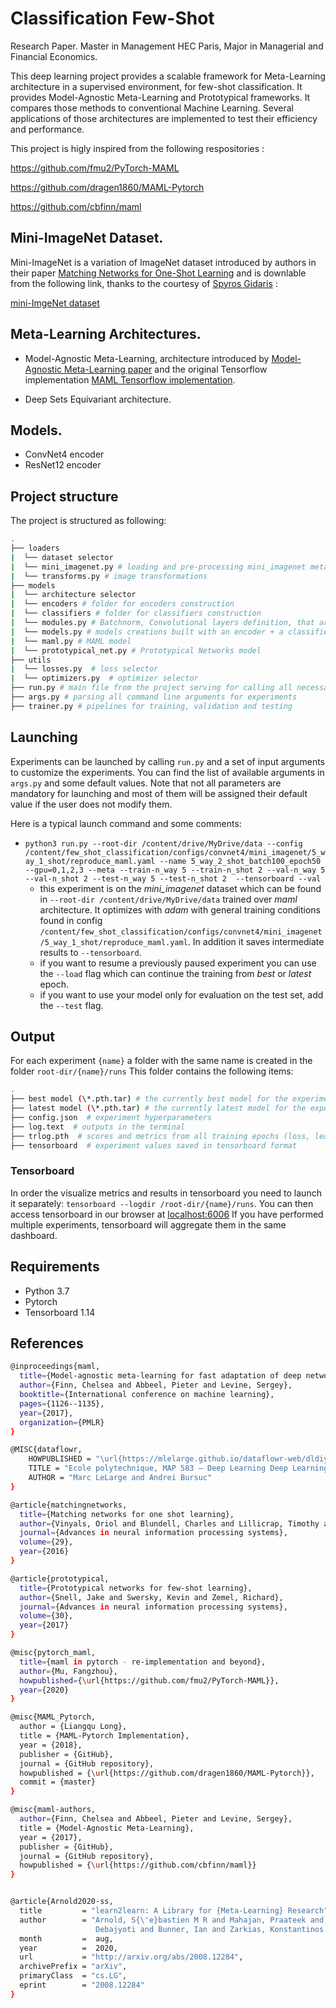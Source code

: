 # Classification Few-Shot

Research Paper. Master in Management HEC Paris, Major in Managerial and Financial Economics.

This deep learning project provides a scalable framework for Meta-Learning architecture in a supervised environment, for few-shot classification. It provides Model-Agnostic Meta-Learning and Prototypical frameworks. It compares those methods to conventional Machine Learning. Several applications of those architectures are implemented to test their efficiency and performance.

This project is higly inspired from the following respositories :

https://github.com/fmu2/PyTorch-MAML

https://github.com/dragen1860/MAML-Pytorch

https://github.com/cbfinn/maml

## Mini-ImageNet Dataset.

Mini-ImageNet is a variation of ImageNet dataset introduced by authors in their paper [Matching Networks for One-Shot Learning](https://arxiv.org/pdf/1606.04080.pdf) and is downlable from the following link, thanks to the courtesy of [Spyros Gidaris](https://github.com/gidariss/FewShotWithoutForgetting) :

[mini-ImgeNet dataset](https://drive.google.com/file/d/1fJAK5WZTjerW7EWHHQAR9pRJVNg1T1Y7/view)

## Meta-Learning Architectures.

- Model-Agnostic Meta-Learning, architecture introduced by [Model-Agnostic Meta-Learning paper](https://arxiv.org/abs/1703.0340) and the original Tensorflow implementation [MAML Tensorflow implementation](https://github.com/cbfinn/maml).

- Deep Sets Equivariant architecture.

## Models.

- ConvNet4 encoder
- ResNet12 encoder

## Project structure

The project is structured as following:

```bash
.
├── loaders
|  └── dataset selector
|  └── mini_imagenet.py # loading and pre-processing mini_imagenet meta data
|  └── transforms.py # image transformations
├── models
|  └── architecture selector
|  └── encoders # folder for encoders construction
|  └── classifiers # folder for classifiers construction
|  └── modules.py # Batchnorm, Convolutional layers definition, that are scalable for meta-training, validation and testing
|  └── models.py # models creations built with an encoder + a classifier
|  └── maml.py # MAML model
|  └── prototypical_net.py # Prototypical Networks model
├── utils
|  └── losses.py  # loss selector
|  └── optimizers.py  # optimizer selector
├── run.py # main file from the project serving for calling all necessary functions for (meta-)training and (meta-)testing
├── args.py # parsing all command line arguments for experiments
├── trainer.py # pipelines for training, validation and testing
```

## Launching
Experiments can be launched by calling `run.py` and a set of input arguments to customize the experiments. You can find the list of available arguments in `args.py` and some default values. Note that not all parameters are mandatory for launching and most of them will be assigned their default value if the user does not modify them.

Here is a typical launch command and some comments:

- `python3 run.py --root-dir /content/drive/MyDrive/data --config /content/few_shot_classification/configs/convnet4/mini_imagenet/5_way_1_shot/reproduce_maml.yaml --name 5_way_2_shot_batch100_epoch50 --gpu=0,1,2,3 --meta --train-n_way 5 --train-n_shot 2 --val-n_way 5 --val-n_shot 2 --test-n_way 5 --test-n_shot 2  --tensorboard --val`
  + this experiment is on the _mini_imagenet_ dataset which can be found in `--root-dir /content/drive/MyDrive/data` trained over _maml_ architecture. It optimizes with _adam_ with general training conditions found in config `/content/few_shot_classification/configs/convnet4/mini_imagenet/5_way_1_shot/reproduce_maml.yaml`. In addition it saves intermediate results to `--tensorboard`.
  + if you want to resume a previously paused experiment you can use the `--load` flag which can continue the training from _best_ or _latest_ epoch.
  + if you want to use your model only for evaluation on the test set, add the `--test` flag.
 
## Output
For each experiment `{name}` a folder with the same name is created in the folder `root-dir/{name}/runs`
 This folder contains the following items:

```bash
.
├── best model (\*.pth.tar) # the currently best model for the experiment is saved
├── latest model (\*.pth.tar) # the currently latest model for the experiment is saved
├── config.json  # experiment hyperparameters
├── log.text  # outputs in the terminal
├── trlog.pth  # scores and metrics from all training epochs (loss, learning rate, accuracy,etc.)
├── tensorboard  # experiment values saved in tensorboard format
 ```

### Tensorboard
In order the visualize metrics and results in tensorboard you need to launch it separately: `tensorboard --logdir /root-dir/{name}/runs`. You can then access tensorboard in our browser at [localhost:6006](localhost:6006)
If you have performed multiple experiments, tensorboard will aggregate them in the same dashboard.
  
  
 ## Requirements
 - Python 3.7
 - Pytorch
 - Tensorboard 1.14

## References

```bash
@inproceedings{maml,
  title={Model-agnostic meta-learning for fast adaptation of deep networks},
  author={Finn, Chelsea and Abbeel, Pieter and Levine, Sergey},
  booktitle={International conference on machine learning},
  pages={1126--1135},
  year={2017},
  organization={PMLR}
}

@MISC{dataflowr,
    HOWPUBLISHED = "\url{https://mlelarge.github.io/dataflowr-web/dldiy.html}",
    TITLE = "Ecole polytechnique, MAP 583 — Deep Learning Deep Learning : Do-It-Yourself ! — dataflowr",
    AUTHOR = "Marc LeLarge and Andrei Bursuc"
}

@article{matchingnetworks,
  title={Matching networks for one shot learning},
  author={Vinyals, Oriol and Blundell, Charles and Lillicrap, Timothy and Wierstra, Daan and others},
  journal={Advances in neural information processing systems},
  volume={29},
  year={2016}
}

@article{prototypical,
  title={Prototypical networks for few-shot learning},
  author={Snell, Jake and Swersky, Kevin and Zemel, Richard},
  journal={Advances in neural information processing systems},
  volume={30},
  year={2017}
}

@misc{pytorch_maml,
  title={maml in pytorch - re-implementation and beyond},
  author={Mu, Fangzhou},
  howpublished={\url{https://github.com/fmu2/PyTorch-MAML}},
  year={2020}
}

@misc{MAML_Pytorch,
  author = {Liangqu Long},
  title = {MAML-Pytorch Implementation},
  year = {2018},
  publisher = {GitHub},
  journal = {GitHub repository},
  howpublished = {\url{https://github.com/dragen1860/MAML-Pytorch}},
  commit = {master}
}

@misc{maml-authors,
  author={Finn, Chelsea and Abbeel, Pieter and Levine, Sergey},
  title = {Model-Agnostic Meta-Learning},
  year = {2017},
  publisher = {GitHub},
  journal = {GitHub repository},
  howpublished = {\url{https://github.com/cbfinn/maml}}
}


@article{Arnold2020-ss,
  title         = "learn2learn: A Library for {Meta-Learning} Research",
  author        = "Arnold, S{\'e}bastien M R and Mahajan, Praateek and Datta,
                   Debajyoti and Bunner, Ian and Zarkias, Konstantinos Saitas",
  month         =  aug,
  year          =  2020,
  url           = "http://arxiv.org/abs/2008.12284",
  archivePrefix = "arXiv",
  primaryClass  = "cs.LG",
  eprint        = "2008.12284"
}
